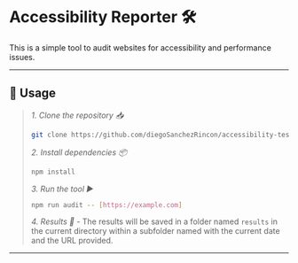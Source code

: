 # Accessibility Reporter 🛠️

This is a simple tool to audit websites for accessibility and performance issues.

---

## 🚀 Usage

> *1. Clone the repository 📥*
> ```bash
> git clone https://github.com/diegoSanchezRincon/accessibility-tester.git
> ```
> 
> *2. Install dependencies 📦*
> ```bash
> npm install
> ```
> 
> *3. Run the tool ▶️*
> ```bash
> npm run audit -- [https://example.com]
> ```
> 
> *4. Results 📁* - The results will be saved in a folder named `results` in the current directory within a subfolder named with the current date and the URL provided.

---